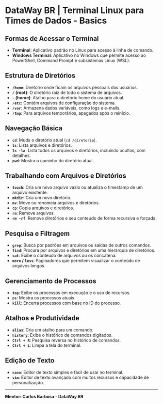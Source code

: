 # DataWay BR | Terminal Linux para Times de Dados - Basics

## Formas de Acessar o Terminal
- **Terminal**: Aplicativo padrão no Linux para acesso à linha de comando.
- **Windows Terminal**: Aplicativo no Windows que permite acesso ao PowerShell, Command Prompt e subsistemas Linux (WSL).

## Estrutura de Diretórios
- **`/home`**: Diretório onde ficam os arquivos pessoais dos usuários.
- **`/` (root)**: O diretório raiz de todo o sistema de arquivos.
- **`~` (home)**: Atalho para o diretório home do usuário atual.
- **`/etc`**: Contém arquivos de configuração do sistema.
- **`/var`**: Armazena dados variáveis, como logs e e-mails.
- **`/tmp`**: Para arquivos temporários, apagados após o reinício.

## Navegação Básica
- **`cd`**: Muda o diretório atual (`cd /diretorio`).
- **`ls`**: Lista arquivos e diretórios.
- **`ls -la`**: Lista todos os arquivos e diretórios, incluindo ocultos, com detalhes.
- **`pwd`**: Mostra o caminho do diretório atual.

## Trabalhando com Arquivos e Diretórios
- **`touch`**: Cria um novo arquivo vazio ou atualiza o timestamp de um arquivo existente.
- **`mkdir`**: Cria um novo diretório.
- **`mv`**: Move ou renomeia arquivos e diretórios.
- **`cp`**: Copia arquivos e diretórios.
- **`rm`**: Remove arquivos.
- **`rm -rf`**: Remove diretórios e seu conteúdo de forma recursiva e forçada.

## Pesquisa e Filtragem
- **`grep`**: Busca por padrões em arquivos ou saídas de outros comandos.
- **`find`**: Procura por arquivos e diretórios em uma hierarquia de diretórios.
- **`cat`**: Exibe o conteúdo de arquivos ou os concatena.
- **`more` / `less`**: Paginadores que permitem visualizar o conteúdo de arquivos longos.

## Gerenciamento de Processos
- **`top`**: Exibe os processos em execução e o uso de recursos.
- **`ps`**: Mostra os processos atuais.
- **`kill`**: Encerra processos com base no ID do processo.

## Atalhos e Produtividade
- **`alias`**: Cria um atalho para um comando.
- **`history`**: Exibe o histórico de comandos digitados.
- **`Ctrl + R`**: Pesquisa reversa no histórico de comandos.
- **`Ctrl + L`**: Limpa a tela do terminal.

## Edição de Texto
- **`nano`**: Editor de texto simples e fácil de usar no terminal.
- **`vim`**: Editor de texto avançado com muitos recursos e capacidade de personalização.

---

**Mentor: Carlos Barbosa - DataWay BR**